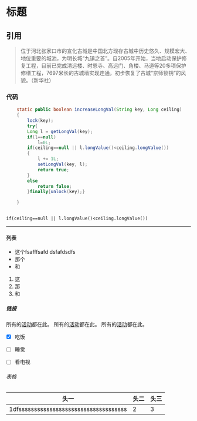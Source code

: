 # 标题

## 引用
> 位于河北张家口市的宣化古城是中国北方现存古城中历史悠久、规模宏大、地位重要的城池，为明长城“九镇之首”。自2005年开始，当地启动保护修复工程，目前已完成清远楼、时恩寺、高远门、角楼、马道等20多项保护修缮工程，7697米长的古城墙实现连通，初步恢复了古城“京师锁钥”的风貌。（新华社）

### 代码
```java
    static public boolean increaseLongVal(String key, Long ceiling)
    {
        lock(key);
        try{
        Long l = getLongVal(key);
        if(l==null)
            l=0L;
        if(ceiling==null || l.longValue()<ceiling.longValue())
        {
            l += 1L;
            setLongVal(key, l);
            return true;
        }
        else
            return false;
        }finally{unlock(key);}

    }
    
```

` if(ceiling==null || l.longValue()<ceiling.longValue()) `

-----------------------

#### 列表
- 这个fsafffsafd
dsfafdsdfs
- 那个
- 和

1. 这
1. 那
1. 和

##### 链接
所有的[活动](https://github.com/zr-soft/meaningful/blob/master/activity.json?raw=true "JSON" )都在此。
所有的[活动](/activity.json?raw=true)都在此。
所有的[活动][activity]都在此。

[activity]: https://github.com/zr-soft/meaningful/blob/master/activity.json?raw=true

- [x] 吃饭
- [ ] 睡觉
- [ ] 看电视


###### 表格

头一 | 头二 | 头三
-- | ------- | ----
1dfsssssssssssssssssssssssssssssssssss | 2 | 3


